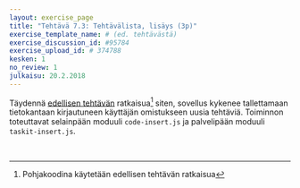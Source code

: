```yaml
---
layout: exercise_page
title: "Tehtävä 7.3: Tehtävälista, lisäys (3p)"
exercise_template_name: # (ed. tehtävästä)
exercise_discussion_id: #95784
exercise_upload_id: # 374788
kesken: 1
no_review: 1
julkaisu: 20.2.2018
---
```


Täydennä [edellisen tehtävän](../tehtava72) ratkaisua[^pohja] siten, sovellus
kykenee tallettamaan tietokantaan kirjautuneen käyttäjän omistukseen uusia tehtäviä.
Toiminnon toteuttavat selainpään moduuli
`code-insert.js` ja palvelipään moduuli `taskit-insert.js`.

[^pohja]: Pohjakoodina käytetään edellisen tehtävän ratkaisua

<br/>
